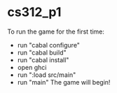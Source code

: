 # cs312_p1

To run the game for the first time:
- run "cabal configure"
- run "cabal build"
- run "cabal install"
- open ghci
- run ":load src/main"
- run "main"
The game will begin!
